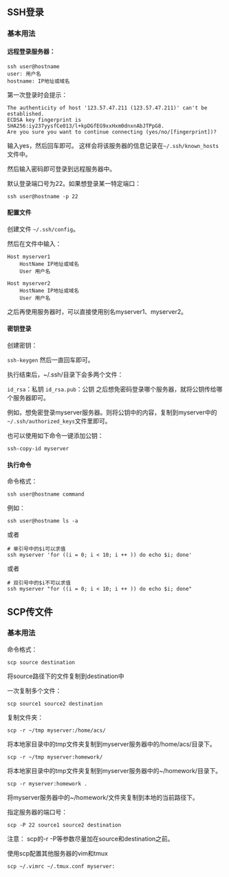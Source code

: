 ## SSH登录
### 基本用法
#### 远程登录服务器：
```
ssh user@hostname
user: 用户名
hostname: IP地址或域名
```
第一次登录时会提示：
```
The authenticity of host '123.57.47.211 (123.57.47.211)' can't be established.
ECDSA key fingerprint is SHA256:iy237yysfCe013/l+kpDGfEG9xxHxm0dnxnAbJTPpG8.
Are you sure you want to continue connecting (yes/no/[fingerprint])?
```
输入yes，然后回车即可。
这样会将该服务器的信息记录在`~/.ssh/known_hosts`文件中。

然后输入密码即可登录到远程服务器中。

默认登录端口号为22。如果想登录某一特定端口：
```
ssh user@hostname -p 22
```
#### 配置文件
创建文件 `~/.ssh/config`。

然后在文件中输入：
```
Host myserver1
    HostName IP地址或域名
    User 用户名

Host myserver2
    HostName IP地址或域名
    User 用户名
```
之后再使用服务器时，可以直接使用别名myserver1、myserver2。

#### 密钥登录
创建密钥：

`ssh-keygen`
然后一直回车即可。

执行结束后，~/.ssh/目录下会多两个文件：

`id_rsa`：私钥
`id_rsa.pub`：公钥
之后想免密码登录哪个服务器，就将公钥传给哪个服务器即可。

例如，想免密登录myserver服务器。则将公钥中的内容，复制到myserver中的`~/.ssh/authorized_keys`文件里即可。

也可以使用如下命令一键添加公钥：
```
ssh-copy-id myserver
```
#### 执行命令
命令格式：
```
ssh user@hostname command
```
例如：
```
ssh user@hostname ls -a
```
或者
```
# 单引号中的$i可以求值
ssh myserver 'for ((i = 0; i < 10; i ++ )) do echo $i; done'
```
或者
```
# 双引号中的$i不可以求值
ssh myserver "for ((i = 0; i < 10; i ++ )) do echo $i; done"
```
## SCP传文件
### 基本用法
命令格式：
```
scp source destination
```
将source路径下的文件复制到destination中

一次复制多个文件：
```
scp source1 source2 destination
```
复制文件夹：
```
scp -r ~/tmp myserver:/home/acs/
```
将本地家目录中的tmp文件夹复制到myserver服务器中的/home/acs/目录下。
```
scp -r ~/tmp myserver:homework/
```
将本地家目录中的tmp文件夹复制到myserver服务器中的~/homework/目录下。
```
scp -r myserver:homework .
```
将myserver服务器中的~/homework/文件夹复制到本地的当前路径下。

指定服务器的端口号：
```
scp -P 22 source1 source2 destination
```
注意： scp的-r -P等参数尽量加在source和destination之前。

使用scp配置其他服务器的vim和tmux
```
scp ~/.vimrc ~/.tmux.conf myserver:
```
